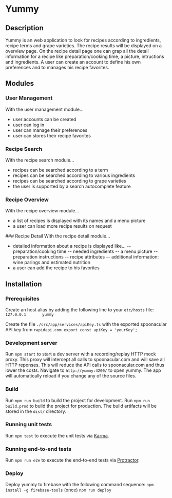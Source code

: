 # Yummy
## Description
Yummy is an web application to look for recipes according to ingredients, recipe terms and grape varieties.
The recipe results will be displayed on a overview page. On the recipe detail page one can grap all the detail information for a recipe like preparation/cooking time, a picture, intructions and ingredients.
A user can create an account to define his own preferences and to manages his recipe favorites.

## Modules

### User Management
With the user management module...
- user accounts can be created
- user can log in
- user can manage their preferences
- user can stores their recipe favorites

### Recipe Search
With the recipe search module...
- recipes can be searched according to a term
- recipes can be searched according to various ingredients
- recipes can be searched according to grape varieties
- the user is supported by a search autocomplete feature

### Recipe Overview
With the recipe overview module...
- a list of recipes is displayed with its names and a menu picture
- a user can load more recipe results on request

### Recipe Detail
With the recipe detail module...
- detailed information about a recipe is displayed like...
-- preparation/cooking time
-- needed ingredients
-- a menu picture
-- preparation instructions
-- recipe attributes
-- additional information: wine parings and estimated nutrition
- a user can add the recipe to his favorites

## Installation
### Prerequisites
Create an host alias by adding the following line to your `etc/hosts` file:
`127.0.0.1       yummy`

Create the file `./src/app/services/apiKey.ts` with the exported spoonacular API key from `rapidapi.com`:
`export const apiKey = 'yourKey';`

### Development server
Run `npm start` to start a dev server with a recording/replay HTTP mock proxy. This proxy will intercept all calls to spoonacular.com and will save all HTTP reponses. This will reduce the API calls to spoonacular.com and thus lower the costs.
Navigate to `http://yummy:4200/` to open yummy.
The app will automatically reload if you change any of the source files.

### Build
Run `npm run build` to build the project for development.
Run `npm run build.prod` to build the project for production.
The build artifacts will be stored in the `dist/` directory.

### Running unit tests
Run `npm test` to execute the unit tests via [Karma](https://karma-runner.github.io).

### Running end-to-end tests
Run `npm run e2e` to execute the end-to-end tests via [Protractor](http://www.protractortest.org/).

### Deploy
Deploy yummy to firebase with the following command sequence:
`npm install -g firebase-tools` (once)
`npm run deploy`
